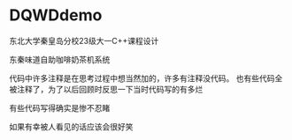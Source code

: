 # DQWDdemo

东北大学秦皇岛分校23级大一C++课程设计

东秦味道自助咖啡奶茶机系统

代码中许多注释是在思考过程中想当然加的，许多有注释没代码。
也有些代码全被注释了，为了以后回顾时反思一下当时代码写的有多烂

有些代码写得确实是惨不忍睹

如果有幸被人看见的话应该会很好笑
